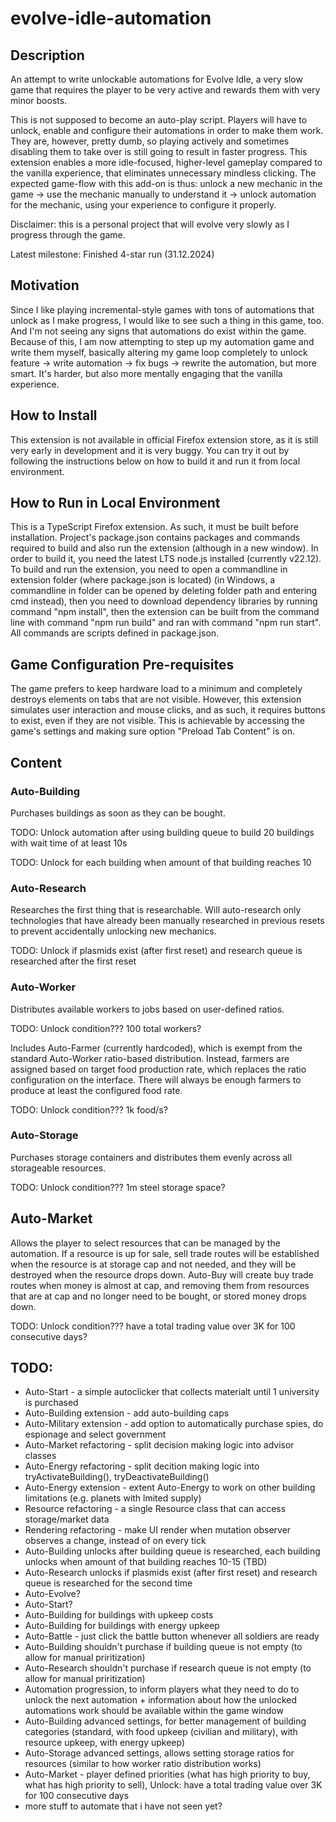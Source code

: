 # evolve-idle-automation
## Description
An attempt to write unlockable automations for Evolve Idle, a very slow game that requires the player to be very active and rewards them with very minor boosts.

This is not supposed to become an auto-play script. Players will have to unlock, enable and configure their automations in order to make them work. They are, however, pretty dumb, so playing actively and sometimes disabling them to take over is still going to result in faster progress. This extension enables a more idle-focused,  higher-level gameplay compared to the vanilla experience, that eliminates unnecessary mindless clicking. The expected game-flow with this add-on is thus: unlock a new mechanic in the game -> use the mechanic manually to understand it -> unlock automation for the mechanic, using your experience to configure it properly.

Disclaimer: this is a personal project that will evolve very slowly as I progress through the game. 

Latest milestone: Finished 4-star run (31.12.2024)

## Motivation
Since I like playing incremental-style games with tons of automations that unlock as I make progress, I would like to see such a thing in this game, too. And I'm not seeing any signs that automations do exist within the game. Because of this, I am now attempting to step up my automation game and write them myself, basically altering my game loop completely to unlock feature -> write automation -> fix bugs -> rewrite the automation, but more smart. It's harder, but also more mentally engaging that the vanilla experience.

## How to Install
This extension is not available in official Firefox extension store, as it is still very early in development and it is very buggy. You can try it out by following the instructions below on how to build it and run it from local environment.

## How to Run in Local Environment
This is a TypeScript Firefox extension. As such, it must be built before installation.
Project's package.json contains packages and commands required to build and also run the extension (although in a new window). In order to build it, you need the latest LTS node.js installed (currently v22.12).
To build and run the extension, you need to open a commandline in extension folder (where package.json is located) (in Windows, a commandline in folder can be opened by deleting folder path and entering cmd instead), then you need to download dependency libraries by running command "npm install", then the extension can be built from the command line with command "npm run build" and ran with command "npm run start". All commands are scripts defined in package.json.

## Game Configuration Pre-requisites
The game prefers to keep hardware load to a minimum and completely destroys elements on tabs that are not visible. However, this extension simulates user interaction and mouse clicks, and as such, it requires buttons to exist, even if they are not visible. This is achievable by accessing the game's settings and making sure option "Preload Tab Content" is on.

## Content
### Auto-Building
Purchases buildings as soon as they can be bought.

TODO: Unlock automation after using building queue to build 20 buildings with wait time of at least 10s

TODO: Unlock for each building when amount of that building reaches 10

### Auto-Research
Researches the first thing that is researchable. Will auto-research only technologies that have already been manually researched in previous resets to prevent accidentally unlocking new mechanics.

TODO: Unlock if plasmids exist (after first reset) and research queue is researched after the first reset

### Auto-Worker
Distributes available workers to jobs based on user-defined ratios.

TODO: Unlock condition??? 100 total workers?

Includes Auto-Farmer (currently hardcoded), which is exempt from the standard Auto-Worker ratio-based distribution. Instead, farmers are assigned based on target food production rate, which replaces the ratio configuration on the interface. There will always be enough farmers to produce at least the configured food rate.

TODO: Unlock condition??? 1k food/s?

### Auto-Storage
Purchases storage containers and distributes them evenly across all storageable resources.

TODO: Unlock condition??? 1m steel storage space?

## Auto-Market
Allows the player to select resources that can be managed by the automation. If a resource is up for sale, sell trade routes will be established when the resource is at storage cap and not needed, and they will be destroyed when the resource drops down. Auto-Buy will create buy trade routes when money is almost at cap, and removing them from resources that are at cap and no longer need to be bought, or stored money drops down.

TODO: Unlock condition??? have a total trading value over 3K for 100 consecutive days?

## TODO:
- Auto-Start - a simple autoclicker that collects materialt until 1 university is purchased
- Auto-Building extension - add auto-building caps
- Auto-Military extension - add option to automatically purchase spies, do espionage and select government
- Auto-Market refactoring - split decision making logic into advisor classes
- Auto-Energy refactoring - split decition making logic into tryActivateBuilding(), tryDeactivateBuilding()
- Auto-Energy extension - extent Auto-Energy to work on other building limitations (e.g. planets with lmited supply)
- Resource refactoring - a single Resource class that can access storage/market data
- Rendering refactoring - make UI render when mutation observer observes a change, instead of on every tick
- Auto-Building unlocks after building queue is researched, each building unlocks when amount of that building reaches 10-15 (TBD)
- Auto-Research unlocks if plasmids exist (after first reset) and research queue is researched for the second time
- Auto-Evolve?
- Auto-Start?
- Auto-Building for buildings with upkeep costs
- Auto-Building for buildings with energy upkeep
- Auto-Battle - just click the battle button whenever all soldiers are ready
- Auto-Building shouldn't purchase if building queue is not empty (to allow for manual priritization)
- Auto-Research shouldn't purchase if research queue is not empty (to allow for manual priritization)
- Automation progression, to inform players what they need to do to unlock the next automation + information about how the unlocked automations work should be available within the game window
- Auto-Building advanced settings, for better management of building categories (standard, with food upkeep (civilian and military), with resource upkeep, with energy upkeep)
- Auto-Storage advanced settings, allows setting storage ratios for resources (similar to how worker ratio distribution works)
- Auto-Market - player defined priorities (what has high priority to buy, what has high priority to sell), Unlock: have a total trading value over 3K for 100 consecutive days
- more stuff to automate that i have not seen yet?